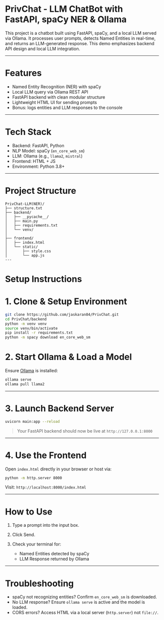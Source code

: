 # PrivChat - LLM ChatBot with FastAPI, spaCy NER & Ollama

This project is a chatbot built using FastAPI, spaCy, and a local LLM served via Ollama. It processes user prompts, detects Named Entities in real-time, and returns an LLM-generated response. This demo emphasizes backend API design and local LLM integration.

---

# Features

* Named Entity Recognition (NER) with spaCy
* Local LLM query via Ollama REST API
* FastAPI backend with clean modular structure
* Lightweight HTML UI for sending prompts
* Bonus: logs entities and LLM responses to the console

---

# Tech Stack

* Backend: FastAPI, Python
* NLP Model: spaCy (`en_core_web_sm`)
* LLM: Ollama (e.g., `llama2`, `mistral`)
* Frontend: HTML + JS
* Environment: Python 3.8+

---

# Project Structure

```
PrivChat-LLM(NER)/
├── structure.txt              
├── backend/
│   ├── __pycache__/           
│   ├── main.py                
│   ├── requirements.txt       
│   └── venv/                  
│
├── frontend/
│   ├── index.html             
│   └── static/
│       ├── style.css          
│       └── app.js             
---
```

# Setup Instructions

# 1. Clone & Setup Environment

```bash
git clone https://github.com/jaskaran04/PrivChat.git
cd PrivChat/backend
python -m venv venv
source venv/bin/activate  
pip install -r requirements.txt
python -m spacy download en_core_web_sm
```

# 2. Start Ollama & Load a Model

Ensure [Ollama](https://ollama.ai/) is installed:

```bash
ollama serve
ollama pull llama2  
```

---

# 3. Launch Backend Server

```bash
uvicorn main:app --reload
```

> Your FastAPI backend should now be live at `http://127.0.0.1:8000`

---

# 4. Use the Frontend

Open `index.html` directly in your browser or host via:

```bash
python -m http.server 8000
```

Visit: `http://localhost:8000/index.html`

---

# How to Use

1. Type a prompt into the input box.
2. Click Send.
3. Check your terminal for:

   * Named Entities detected by spaCy
   * LLM Response returned by Ollama

---

# Troubleshooting

* spaCy not recognizing entities? Confirm `en_core_web_sm` is downloaded.
* No LLM response? Ensure `ollama serve` is active and the model is loaded.
* CORS errors? Access HTML via a local server (`http.server`) not `file://`.
